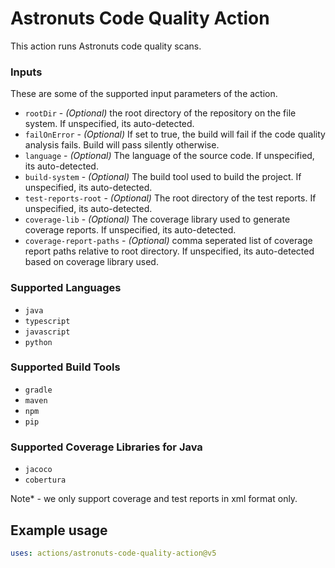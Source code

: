 # Astronuts Code Quality Action

This action runs Astronuts code quality scans.

### Inputs

These are some of the supported input parameters of the action.
- `rootDir` - _(Optional)_ the root directory of the repository on the file system. If unspecified, its auto-detected.
- `failOnError` - _(Optional)_ If set to true, the build will fail if the code quality analysis fails. Build will pass silently otherwise.
- `language` - _(Optional)_ The language of the source code. If unspecified, its auto-detected.
- `build-system` - _(Optional)_ The build tool used to build the project. If unspecified, its auto-detected.
- `test-reports-root` - _(Optional)_ The root directory of the test reports. If unspecified, its auto-detected.
- `coverage-lib` - _(Optional)_ The coverage library used to generate coverage reports. If unspecified, its auto-detected.
- `coverage-report-paths` - _(Optional)_ comma seperated list of coverage report paths relative to root directory. 
                            If unspecified, its auto-detected based on coverage library used.

### Supported Languages
- `java`
- `typescript`
- `javascript`
- `python`

### Supported Build Tools
- `gradle`
- `maven`
- `npm`
- `pip`

### Supported Coverage Libraries for Java
- `jacoco`
- `cobertura`

Note* - we only support coverage and test reports in xml format only.

## Example usage

```yaml
uses: actions/astronuts-code-quality-action@v5
```

